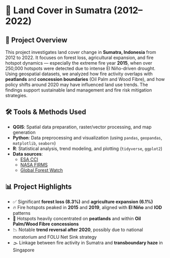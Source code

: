 # 🌿 Land Cover in Sumatra (2012–2022)

## 📝 Project Overview

This project investigates land cover change in **Sumatra, Indonesia** from 2012 to 2022. It focuses on forest loss, agricultural expansion, and fire hotspot dynamics — especially the extreme fire year **2015**, when over 250,000 hotspots were detected due to intense El Niño-driven drought. Using geospatial datasets, we analyzed how fire activity overlaps with **peatlands** and **concession boundaries** (Oil Palm and Wood Fibre), and how policy shifts around 2020 may have influenced land use trends. The findings support sustainable land management and fire risk mitigation strategies.

## 🛠️ Tools & Methods Used

- **QGIS**: Spatial data preparation, raster/vector processing, and map generation  
- **Python**: Data preprocessing and visualization (using `pandas`, `geopandas`, `matplotlib`, `seaborn`)  
- **R**: Statistical analysis, trend modeling, and plotting (`tidyverse`, `ggplot2`)  
- **Data sources**:
  - [ESA CCI](https://cds.climate.copernicus.eu/)
  - [NASA FIRMS](https://firms.modaps.eosdis.nasa.gov/)
  - [Global Forest Watch](https://data.globalforestwatch.org/)

## 📊 Project Highlights

- ✅ Significant **forest loss (8.3%)** and **agriculture expansion (6.1%)**
- 🔥 Fire hotspots peaked in **2015** and **2019**, aligned with **El Niño** and **IOD** patterns
- 🌱 Hotspots heavily concentrated on **peatlands** and within **Oil Palm/Wood Fibre concessions**
- 📉 Notable **trend reversal after 2020**, possibly due to national moratorium and FOLU Net Sink strategy
- 🌫️ Linkage between fire activity in Sumatra and **transboundary haze** in Singapore



